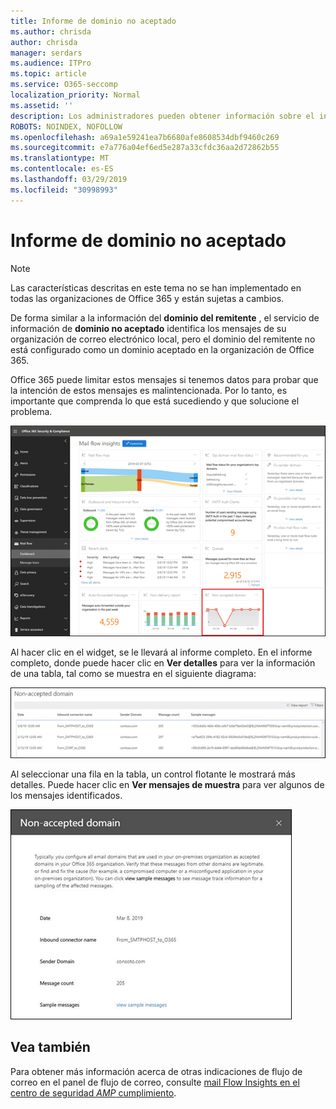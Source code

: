 ```yaml
---
title: Informe de dominio no aceptado
ms.author: chrisda
author: chrisda
manager: serdars
ms.audience: ITPro
ms.topic: article
ms.service: O365-seccomp
localization_priority: Normal
ms.assetid: ''
description: Los administradores pueden obtener información sobre el informe de dominio no aceptado en el panel de flujo de correo en el centro de seguridad & cumplimiento.
ROBOTS: NOINDEX, NOFOLLOW
ms.openlocfilehash: a69a1e59241ea7b6680afe8608534dbf9460c269
ms.sourcegitcommit: e7a776a04ef6ed5e287a33cfdc36aa2d72862b55
ms.translationtype: MT
ms.contentlocale: es-ES
ms.lasthandoff: 03/29/2019
ms.locfileid: "30998993"
---
```

# <a name="non-accepted-domain-report"></a>Informe de dominio no aceptado

> [!NOTE]
> Las características descritas en este tema no se han implementado en todas las organizaciones de Office 365 y están sujetas a cambios.

De forma similar a la información del **dominio del remitente** , el servicio de información de **dominio no aceptado** identifica los mensajes de su organización de correo electrónico local, pero el dominio del remitente no está configurado como un dominio aceptado en la organización de Office 365.

Office 365 puede limitar estos mensajes si tenemos datos para probar que la intención de estos mensajes es malintencionada. Por lo tanto, es importante que comprenda lo que está sucediendo y que solucione el problema.

![El informe de dominio no aceptado en el panel de flujo de correo en el centro de seguridad & cumplimiento](media/non-accepted-domain-report-selected.png)

Al hacer clic en el widget, se le llevará al informe completo. En el informe completo, donde puede hacer clic en **Ver detalles** para ver la información de una tabla, tal como se muestra en el siguiente diagrama:

![Ver la tabla de detalles en el informe de dominio no aceptado](media/non-accepted-domain-report-view-details.png)

Al seleccionar una fila en la tabla, un control flotante le mostrará más detalles. Puede hacer clic en **Ver mensajes de muestra** para ver algunos de los mensajes identificados.

![Selección de una fila en la tabla de detalles en el informe de dominio no aceptado](media/non-accepted-domain-report-select-row-in-table.png)

## <a name="see-also"></a>Vea también

Para obtener más información acerca de otras indicaciones de flujo de correo en el panel de flujo de correo, consulte [mail Flow Insights en el centro de seguridad _AMP_ cumplimiento](mail-flow-insights-v2.md).
